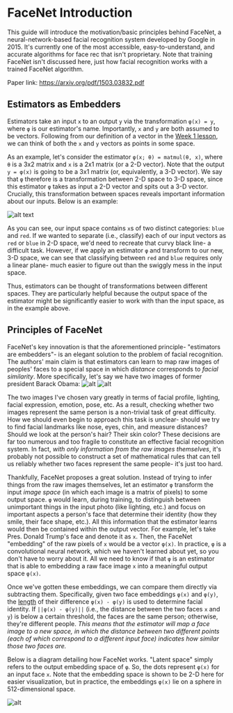 # FaceNet Introduction

This guide will introduce the motivation/basic principles behind FaceNet, a neural-network-based facial recognition system developed by Google in 2015. It's currently one of the most accessible, easy-to-understand, and accurate algorithms for face rec that isn't proprietary. Note that training FaceNet isn't discussed here, just how facial recognition works with a trained FaceNet algorithm.

Paper link: https://arxiv.org/pdf/1503.03832.pdf

## Estimators as Embedders

Estimators take an input `x` to an output `y` via the transformation `φ(x) = y`, where `φ` is our estimator's name. Importantly, `x` and `y` are both assumed to be vectors. Following from our definition of a vector in the [Week 1 lesson](https://docs.google.com/presentation/d/1C_g7UwT1bRxZSExKv4a406xbRLGcLR7NnQleiIi46lQ/edit#slide=id.g9920006141_1_0), we can think of both the `x` and `y` vectors as points in some space.

As an example, let's consider the estimator `φ(x; θ) = matmul(θ, x)`, where `θ` is a 3x2 matrix and `x` is a 2x1 matrix (or a 2-D vector). Note that the output `y = φ(x)` is going to be a 3x1 matrix (or, equivalently, a 3-D vector). We say that `φ` therefore is a transformation between 2-D space to 3-D space, since this estimator `φ` takes as input a 2-D vector and spits out a 3-D vector. Crucially, this transformation between spaces reveals important information about our inputs. Below is an example:

![alt text](https://miro.medium.com/max/872/1*zWzeMGyCc7KvGD9X8lwlnQ.png)

As you can see, our input space contains `x`s of two distinct categories: `blue` and `red`. If we wanted to separate (i.e., classify) each of our input vectors as `red` or `blue` in 2-D space, we'd need to recreate that curvy black line- a difficult task. However, if we apply an estimator `φ` and transform to our new, 3-D space, we can see that classifying between `red` and `blue` requires only a linear plane- much easier to figure out than the swiggly mess in the input space.

Thus, estimators can be thought of transformations between different spaces. They are particularly helpful because the output space of the estimator might be significantly easier to work with than the input space, as in the example above.

## Principles of FaceNet
FaceNet's key innovation is that the aforementioned principle- "estimators are embedders"- is an elegant solution to the problem of facial recognition. The authors' main claim is that estimators can learn to map raw images of peoples' faces to a special space in which *distance* corresponds to *facial similarity*. More specifically, let's say we have two images of former president Barack Obama:
![alt](https://www.biography.com/.image/t_share/MTE4MDAzNDEwNzg5ODI4MTEw/barack-obama-12782369-1-402.jpg) ![alt](https://static.politico.com/dims4/default/5b44cca/2147483647/resize/1160x%3E/quality/90/?url=https%3A%2F%2Fstatic.politico.com%2Fc0%2Fb2%2Fa9fc15064ee1bfdc2a5175128beb%2F200409-obama-getty-773.jpg)

The two images I've chosen vary greatly in terms of facial profile, lighting, facial expression, emotion, pose, etc. As a result, checking whether two images represent the same person is a non-trivial task of great difficulty. How we should even begin to approach this task is unclear- should we try to find facial landmarks like nose, eyes, chin, and measure distances? Should we look at the person's hair? Their skin color? These decisions are far too numerous and too fragile to constitute an effective facial recognition system. In fact, *with only information from the raw images themselves*, it's probably not possible to construct a set of mathematical rules that can tell us reliably whether two faces represent the same people- it's just too hard.

Thankfully, FaceNet proposes a great solution. Instead of trying to infer things from the raw images themselves, let an estimator `φ` transform the input *image space* (in which each image is a matrix of pixels) to some output space. `φ` would learn, during training, to distinguish between unimportant things in the input photo (like lighting, etc.) and focus on important aspects a person's face that determine their identity (how they smile, their face shape, etc.). All this information that the estimator learns would then be contained within the output vector. For example, let's take Pres. Donald Trump's face and denote it as `x`. Then, the FaceNet "embedding" of the raw pixels of `x` would be a vector `φ(x)`. In practice, `φ` is a convolutional neural network, which we haven't learned about yet, so you don't have to worry about it. All we need to know if that `φ` is an estimator that is able to embedding a raw face image `x` into a meaningful output space `φ(x)`.

Once we've gotten these embeddings, we can compare them directly via subtracting them. Specifically, given two face embeddings `φ(x)` and `φ(y)`, the [length](https://docs.google.com/presentation/d/1C_g7UwT1bRxZSExKv4a406xbRLGcLR7NnQleiIi46lQ/edit#slide=id.g9920006141_0_138) of their difference `φ(x) - φ(y)` is used to determine facial identity. If `||φ(x) - φ(y)||` (i.e., the distance between the two faces `x` and `y`) is below a certain threshold, the faces are the same person; otherwise, they're different people. *This means that the estimator will map a face image to a new space, in which the distance between two different points (each of which correspond to a different input face) indicates how similar those two faces are.*

Below is a diagram detailing how FaceNet works. "Latent space" simply refers to the output embedding space of `φ`. So, the dots represent `φ(x)` for an input face `x`. Note that the embedding space is shown to be 2-D here for easier visualization, but in practice, the embeddings `φ(x)` lie on a sphere in 512-dimensional space.

![alt](https://www.baseapp.com/wp-content/uploads/2018/03/latent_space_face.png)

